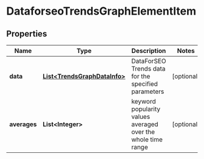 

# DataforseoTrendsGraphElementItem


## Properties

| Name | Type | Description | Notes |
|------------ | ------------- | ------------- | -------------|
|**data** | [**List&lt;TrendsGraphDataInfo&gt;**](TrendsGraphDataInfo.md) | DataForSEO Trends data for the specified parameters |  [optional] |
|**averages** | **List&lt;Integer&gt;** | keyword popularity values averaged over the whole time range |  [optional] |



